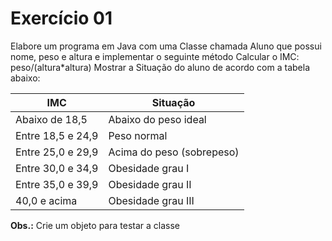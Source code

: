 # Exercício 01

Elabore um programa em Java com uma Classe chamada Aluno que possui
nome, peso e altura e implementar o seguinte método
Calcular o IMC: peso/(altura*altura)
Mostrar a Situação do aluno de acordo com a tabela abaixo:

|      IMC       |       Situação       |
| -------------- | -------------------- |
| Abaixo de 18,5 | Abaixo do peso ideal |
| Entre 18,5 e 24,9 | Peso normal       |
| Entre 25,0 e 29,9 | Acima do peso (sobrepeso) |
| Entre 30,0 e 34,9 | Obesidade grau I          |
| Entre 35,0 e 39,9 | Obesidade grau II         |
| 40,0 e acima      | Obesidade grau III        |

**Obs.:** Crie um objeto para testar a classe
